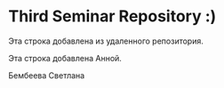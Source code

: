 # Third Seminar Repository :)

Эта строка добавлена из удаленного репозитория.

Эта строка добавлена Анной.

 Бембеева Светлана
